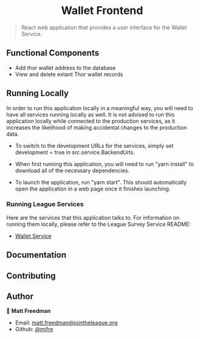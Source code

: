 <h1 align="center">Wallet Frontend</h1>

> React web application that provides a user interface for the Wallet Service.

## Functional Components

- Add thor wallet address to the database
- View and delete extant Thor wallet records

## Running Locally

In order to run this application locally in a meaningful way, you will need to have all services running locally as well.  It is not advised to run this application locally while connected to the production services, as it increases the likelihood of making accidental changes to the production data.  

- To switch to the development URLs for the services, simply set development = true in src.service.BackendUrls.

- When first running this application, you will need to run "yarn install" to download all of the necessary dependencies.

- To launch the application, run "yarn start".  This should automatically open the application in a web page once it finishes launching.


### Running League Services
Here are the services that this application talks to.  For information on running them locally, please refer to the League Survey Service README:
- [Wallet Service](https://github.com/mjfre/Wallet-Service "Wallet Service")

## Documentation

## Contributing

## Author

👤 **Matt Freedman**
- Email: [matt.freedman@jointheleague.org](mailto:matt.freedman@jointheleague.org)
- Github: [@mjfre](https://github.com/mjfre)
